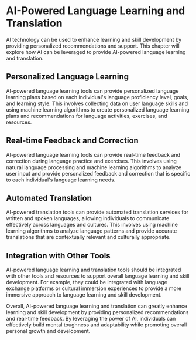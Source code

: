 AI-Powered Language Learning and Translation
=========================================================================================================

AI technology can be used to enhance learning and skill development by providing personalized recommendations and support. This chapter will explore how AI can be leveraged to provide AI-powered language learning and translation.

Personalized Language Learning
------------------------------

AI-powered language learning tools can provide personalized language learning plans based on each individual's language proficiency level, goals, and learning style. This involves collecting data on user language skills and using machine learning algorithms to create personalized language learning plans and recommendations for language activities, exercises, and resources.

Real-time Feedback and Correction
---------------------------------

AI-powered language learning tools can provide real-time feedback and correction during language practice and exercises. This involves using natural language processing and machine learning algorithms to analyze user input and provide personalized feedback and correction that is specific to each individual's language learning needs.

Automated Translation
---------------------

AI-powered translation tools can provide automated translation services for written and spoken languages, allowing individuals to communicate effectively across languages and cultures. This involves using machine learning algorithms to analyze language patterns and provide accurate translations that are contextually relevant and culturally appropriate.

Integration with Other Tools
----------------------------

AI-powered language learning and translation tools should be integrated with other tools and resources to support overall language learning and skill development. For example, they could be integrated with language exchange platforms or cultural immersion experiences to provide a more immersive approach to language learning and skill development.

Overall, AI-powered language learning and translation can greatly enhance learning and skill development by providing personalized recommendations and real-time feedback. By leveraging the power of AI, individuals can effectively build mental toughness and adaptability while promoting overall personal growth and development.
